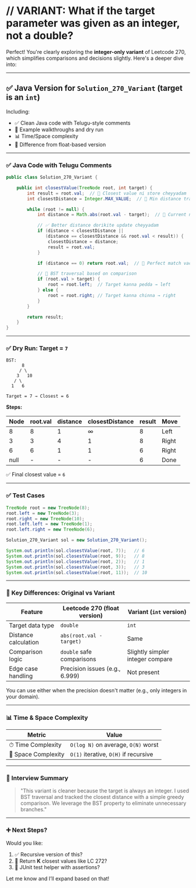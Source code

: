 # // VARIANT: What if the target parameter was given as an integer, not a double?

Perfect! You're clearly exploring the **integer-only variant** of Leetcode 270, which simplifies comparisons and decisions slightly. Here's a deeper dive into:

---

## ✅ Java Version for `Solution_270_Variant` (target is an `int`)

Including:

* ✅ Clean Java code with Telugu-style comments
* 🧪 Example walkthroughs and dry run
* 📊 Time/Space complexity
* 📘 Difference from float-based version

---

### ✅ Java Code with Telugu Comments

```java
public class Solution_270_Variant {

    public int closestValue(TreeNode root, int target) {
        int result = root.val;  // 🧠 Closest value ni store cheyyadam
        int closestDistance = Integer.MAX_VALUE;  // 📏 Min distance track cheyyadam

        while (root != null) {
            int distance = Math.abs(root.val - target);  // 🧮 Current node distance

            // ✅ Better distance dorikite update cheyyadam
            if (distance < closestDistance ||
               (distance == closestDistance && root.val < result)) {
                closestDistance = distance;
                result = root.val;
            }

            if (distance == 0) return root.val;  // 🎯 Perfect match vachesindi

            // 🔁 BST traversal based on comparison
            if (root.val > target) {
                root = root.left;  // Target kanna pedda → left
            } else {
                root = root.right; // Target kanna chinna → right
            }
        }

        return result;
    }
}
```

---

### ✅ Dry Run: Target = `7`

```text
BST:
      8
     / \
    3   10
   / \
  1   6

Target = 7 → Closest = 6
```

**Steps:**

| Node | root.val | distance | closestDistance | result | Move  |
| ---- | -------- | -------- | --------------- | ------ | ----- |
| 8    | 8        | 1        | ∞               | 8      | Left  |
| 3    | 3        | 4        | 1               | 8      | Right |
| 6    | 6        | 1        | 1               | 6      | Right |
| null | -        | -        | -               | 6      | Done  |

✅ Final closest value = `6`

---

### ✅ Test Cases

```java
TreeNode root = new TreeNode(8);
root.left = new TreeNode(3);
root.right = new TreeNode(10);
root.left.left = new TreeNode(1);
root.left.right = new TreeNode(6);

Solution_270_Variant sol = new Solution_270_Variant();

System.out.println(sol.closestValue(root, 7));   // 6
System.out.println(sol.closestValue(root, 9));   // 8
System.out.println(sol.closestValue(root, 2));   // 1
System.out.println(sol.closestValue(root, 3));   // 3
System.out.println(sol.closestValue(root, 11));  // 10
```

---

### 📘 Key Differences: Original vs Variant

| Feature              | Leetcode 270 (float version)   | Variant (`int` version)          |
| -------------------- | ------------------------------ | -------------------------------- |
| Target data type     | `double`                       | `int`                            |
| Distance calculation | `abs(root.val - target)`       | Same                             |
| Comparison logic     | `double` safe comparisons      | Slightly simpler integer compare |
| Edge case handling   | Precision issues (e.g., 6.999) | Not present                      |

You can use either when the precision doesn't matter (e.g., only integers in your domain).

---

### 📊 Time & Space Complexity

| Metric              | Value                                 |
| ------------------- | ------------------------------------- |
| ⏱ Time Complexity   | `O(log N)` on average, `O(N)` worst   |
| 🧠 Space Complexity | `O(1)` iterative, `O(H)` if recursive |

---

### 🧠 Interview Summary

> "This variant is cleaner because the target is always an integer.
> I used BST traversal and tracked the closest distance with a simple greedy comparison.
> We leverage the BST property to eliminate unnecessary branches."

---

### ➕ Next Steps?

Would you like:

1. ✅ Recursive version of this?
2. 🔢 Return **K** closest values like LC 272?
3. 🧪 JUnit test helper with assertions?

Let me know and I’ll expand based on that!

